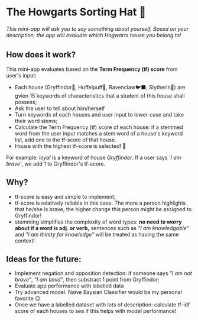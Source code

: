 # The Howgarts Sorting Hat 🎩

###### This mini-app will ask you to say something about yourself. Based on your description, the app will evaluate which Hogwarts house you belong to!

## How does it work?
This mini-app evaluates based on the **Term Frequency (tf) score** from user's input:

- Each house (Gryffindor🦁, Huffelpuff🦝, Ravenclaw🐦‍⬛, Slytherin🐍) are gvien 15 keywords of characteristics that a student of this house shall possess;
- Ask the user to tell about him/herself
- Turn keywords of each houses and user input to lower-case and take their word stems;
- Calculate the Term Frequency (tf) score of each house: if a stemmed word from the user input matches a stem word of a house's keyword list, add one to the tf-score of that house.
- House with the highest tf-score is selected! 🔮

For example: _loyal_ is a keyword of house _Gryffindor_. If a user says _'I am brave'_, we add 1 to Gryffindor's tf-score.


## Why?
- tf-score is easy and simple to implement;
- tf-score is relatively reliable in this case. The more a person highlights that he/she is brave, the higher change this person might be assigned to Gryffindor!
- stemming simplifies the complexity of word types: **no need to worry about if a word is adj. or verb,** sentences such as _"I am knowledgable"_ and _"I am thirsty for knowledge"_ will be treated as having the same context!

## Ideas for the future:
- Implement negation and opposition detection: if someone says _"I am not brave"_, _"I am timid"_, then substract 1 point from Gryffindor;
- Evaluate app performance with labelled data
- Try advanced model. Naive Baysian Classifier would be my personal favorite 😉
- Once we have a labelled dataset with lots of description: calculate tf-idf score of each houses to see if this helps with model performance!


